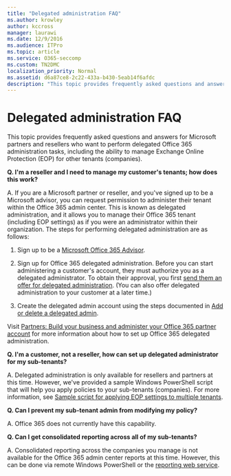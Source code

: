 ```yaml
---
title: "Delegated administration FAQ"
ms.author: krowley
author: kccross
manager: laurawi
ms.date: 12/9/2016
ms.audience: ITPro
ms.topic: article
ms.service: O365-seccomp
ms.custom: TN2DMC
localization_priority: Normal
ms.assetid: d6a87ce8-2c22-433a-b430-5eab14f6afdc
description: "This topic provides frequently asked questions and answers for Microsoft partners and resellers who want to perform delegated Office 365 administration tasks, including the ability to manage Exchange Online Protection (EOP) for other tenants (companies)."
---
```


# Delegated administration FAQ

This topic provides frequently asked questions and answers for Microsoft partners and resellers who want to perform delegated Office 365 administration tasks, including the ability to manage Exchange Online Protection (EOP) for other tenants (companies).
  
 **Q. I'm a reseller and I need to manage my customer's tenants; how does this work?**
  
A. If you are a Microsoft partner or reseller, and you've signed up to be a Microsoft advisor, you can request permission to administer their tenant within the Office 365 admin center. This is known as delegated administration, and it allows you to manage their Office 365 tenant (including EOP settings) as if you were an administrator within their organization. The steps for performing delegated administration are as follows:
  
1. Sign up to be a [Microsoft Office 365 Advisor](https://aka.ms/cloudbenefits).
    
2. Sign up for Office 365 delegated administration. Before you can start administering a customer's account, they must authorize you as a delegated administrator. To obtain their approval, you first [send them an offer for delegated administration](https://go.microsoft.com/fwlink/?LinkId=396829). (You can also offer delegated administration to your customer at a later time.) 
    
3. Create the delegated admin account using the steps documented in [Add or delete a delegated admin](https://go.microsoft.com/fwlink/?LinkId=396831).
    
Visit [Partners: Build your business and administer your Office 365 partner account](https://go.microsoft.com/fwlink/?LinkId=301485) for more information about how to set up Office 365 delegated administration. 
  
 **Q. I'm a customer, not a reseller, how can set up delegated administrator for my sub-tenants?**
  
A. Delegated administration is only available for resellers and partners at this time. However, we've provided a sample Windows PowerShell script that will help you apply policies to your sub-tenants (companies). For more information, see [Sample script for applying EOP settings to multiple tenants](sample-script-for-applying-eop-settings-to-multiple-tenants.md).
  
 **Q. Can I prevent my sub-tenant admin from modifying my policy?**
  
A. Office 365 does not currently have this capability.
  
 **Q. Can I get consolidated reporting across all of my sub-tenants?**
  
A. Consolidated reporting across the companies you manage is not available for the Office 365 admin center reports at this time. However, this can be done via remote Windows PowerShell or the [reporting web service](https://go.microsoft.com/fwlink/?LinkId=279926). 
  

